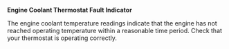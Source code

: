 **Engine Coolant Thermostat Fault Indicator**

The engine coolant temperature readings indicate that the engine has not reached operating temperature within a reasonable time period. 
Check that your thermostat is operating correctly.